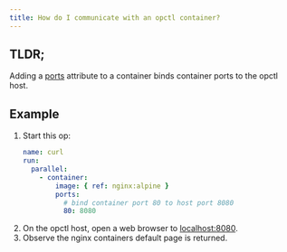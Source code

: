 ```yaml
---
title: How do I communicate with an opctl container?
---
```


## TLDR;
Adding a [ports](../../reference/opspec/op.yml/call/container/index.md#ports) attribute to a container binds container ports to the opctl host.

## Example
1. Start this op: 
    ```yaml
    name: curl
    run:
      parallel:
        - container:
            image: { ref: nginx:alpine }
            ports:
              # bind container port 80 to host port 8080
              80: 8080
    ```
1. On the opctl host, open a web browser to [localhost:8080](localhost:8080).
1. Observe the nginx containers default page is returned. 
